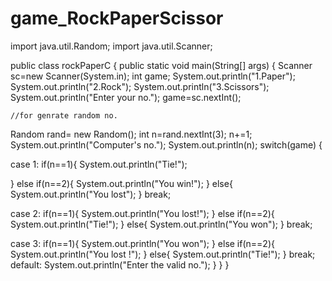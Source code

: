 # game_RockPaperScissor
import java.util.Random;
import java.util.Scanner;

public class rockPaperC 
{
    public static void main(String[] args) { 
    Scanner sc=new Scanner(System.in);
    int game;
    System.out.println("1.Paper");
    System.out.println("2.Rock");
    System.out.println("3.Scissors");
    System.out.println("Enter your no.");
    game=sc.nextInt();

    //for genrate random no.
    
Random rand= new Random();
    int n=rand.nextInt(3);
    n+=1;
    System.out.println("Computer's no.");
    System.out.println(n);
    switch(game)
    {
        
 case 1:
   if(n==1){
  System.out.println("Tie!");

 }
     else if(n==2){
     System.out.println("You win!"); 
  }
     else{
    System.out.println("You lost");
    }
      break;
     
case 2:
  if(n==1){
 System.out.println("You lost!");
 }
   else if(n==2){
   System.out.println("Tie!");
    }
     else{
    System.out.println("You won");
 }
    break;
    
 case 3:
    if(n==1){
     System.out.println("You won");
 }
     else if(n==2){
      System.out.println("You lost !");
      }
     else{
         System.out.println("Tie!");
     }
      break;
     default:
      System.out.println("Enter the valid no.");
    }
}
}

